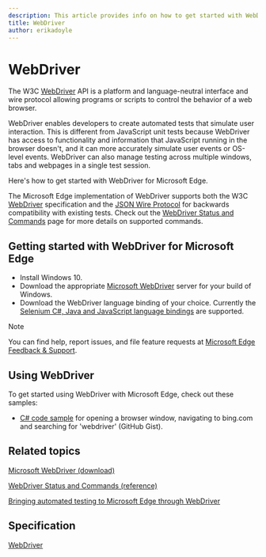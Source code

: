 ```yaml
---
description: This article provides info on how to get started with WebDriver in Microsoft Edge.
title: WebDriver
author: erikadoyle
---
```


# WebDriver
The W3C [WebDriver](http://www.w3.org/TR/webdriver/) API is a platform and language-neutral interface and wire protocol allowing programs or scripts to control the behavior of a web browser. 

WebDriver enables developers to create automated tests that simulate user interaction. This is different from JavaScript unit tests because WebDriver has access to functionality and information that JavaScript running in the browser doesn't, and it can more accurately simulate user events or OS-level events. WebDriver can also manage testing across multiple windows, tabs and webpages in a single test session.

Here's how to get started with WebDriver for Microsoft Edge.

The Microsoft Edge implementation of WebDriver supports both the W3C [WebDriver](http://www.w3.org/TR/webdriver/) specification and the [JSON Wire Protocol](https://github.com/SeleniumHQ/selenium/wiki/JsonWireProtocol) for backwards compatibility with existing tests. Check out the [WebDriver Status and Commands](https://developer.microsoft.com/en-us/microsoft-edge/platform/documentation/webdriver-commands/) page for more details on supported commands.

## Getting started with WebDriver for Microsoft Edge
* Install Windows 10.
* Download the appropriate [Microsoft WebDriver](https://developer.microsoft.com/en-us/microsoft-edge/tools/webdriver/) server for your build of Windows.
* Download the WebDriver language binding of your choice. Currently the [Selenium C#, Java and JavaScript language bindings](http://docs.seleniumhq.org/download/) are supported.

> [!NOTE]
> You can find help, report issues, and file feature requests at [Microsoft Edge Feedback & Support](https://developer.microsoft.com/en-us/microsoft-edge/support/).


## Using WebDriver
To get started using WebDriver with Microsoft Edge, check out these samples:

* [C\# code sample](https://gist.github.com/InstyleVII/baf25274c55e891076d5#file-webdriver-cs) for opening a browser window, navigating to bing.com and searching for 'webdriver' (GitHub Gist).


## Related topics
[Microsoft WebDriver (download)](https://developer.microsoft.com/en-us/microsoft-edge/tools/webdriver/)

[WebDriver Status and Commands (reference)](https://developer.microsoft.com/en-us/microsoft-edge/platform/documentation/webdriver-commands/)

[Bringing automated testing to Microsoft Edge through WebDriver](https://blogs.windows.com/msedgedev/2015/07/23/bringing-automated-testing-to-microsoft-edge-through-webdriver/)

## Specification
[WebDriver](http://www.w3.org/TR/webdriver/)
